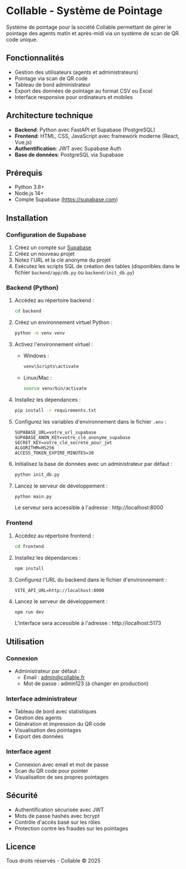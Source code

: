 # Collable - Système de Pointage

Système de pointage pour la société Collable permettant de gérer le pointage des agents matin et après-midi via un système de scan de QR code unique.

## Fonctionnalités

- Gestion des utilisateurs (agents et administrateurs)
- Pointage via scan de QR code
- Tableau de bord administrateur
- Export des données de pointage au format CSV ou Excel
- Interface responsive pour ordinateurs et mobiles

## Architecture technique

- **Backend**: Python avec FastAPI et Supabase (PostgreSQL)
- **Frontend**: HTML, CSS, JavaScript avec framework moderne (React, Vue.js)
- **Authentification**: JWT avec Supabase Auth
- **Base de données**: PostgreSQL via Supabase

## Prérequis

- Python 3.8+
- Node.js 14+
- Compte Supabase (https://supabase.com)

## Installation

### Configuration de Supabase

1. Créez un compte sur [Supabase](https://supabase.com)
2. Créez un nouveau projet
3. Notez l'URL et la clé anonyme du projet
4. Exécutez les scripts SQL de création des tables (disponibles dans le fichier `backend/app/db.py` ou `backend/init_db.py`)

### Backend (Python)

1. Accédez au répertoire backend :
   ```bash
   cd backend
   ```

2. Créez un environnement virtuel Python :
   ```bash
   python -m venv venv
   ```

3. Activez l'environnement virtuel :
   - Windows :
     ```bash
     venv\Scripts\activate
     ```
   - Linux/Mac :
     ```bash
     source venv/bin/activate
     ```

4. Installez les dépendances :
   ```bash
   pip install -r requirements.txt
   ```

5. Configurez les variables d'environnement dans le fichier `.env` :
   ```
   SUPABASE_URL=votre_url_supabase
   SUPABASE_ANON_KEY=votre_clé_anonyme_supabase
   SECRET_KEY=votre_clé_secrète_pour_jwt
   ALGORITHM=HS256
   ACCESS_TOKEN_EXPIRE_MINUTES=30
   ```

6. Initialisez la base de données avec un administrateur par défaut :
   ```bash
   python init_db.py
   ```

7. Lancez le serveur de développement :
   ```bash
   python main.py
   ```

   Le serveur sera accessible à l'adresse : http://localhost:8000

### Frontend

1. Accédez au répertoire frontend :
   ```bash
   cd frontend
   ```

2. Installez les dépendances :
   ```bash
   npm install
   ```

3. Configurez l'URL du backend dans le fichier d'environnement :
   ```
   VITE_API_URL=http://localhost:8000
   ```

4. Lancez le serveur de développement :
   ```bash
   npm run dev
   ```

   L'interface sera accessible à l'adresse : http://localhost:5173

## Utilisation

### Connexion

- Administrateur par défaut :
  - Email : admin@collable.fr
  - Mot de passe : admin123 (à changer en production)

### Interface administrateur

- Tableau de bord avec statistiques
- Gestion des agents
- Génération et impression du QR code
- Visualisation des pointages
- Export des données

### Interface agent

- Connexion avec email et mot de passe
- Scan du QR code pour pointer
- Visualisation de ses propres pointages

## Sécurité

- Authentification sécurisée avec JWT
- Mots de passe hashés avec bcrypt
- Contrôle d'accès basé sur les rôles
- Protection contre les fraudes sur les pointages

## Licence

Tous droits réservés - Collable © 2025
